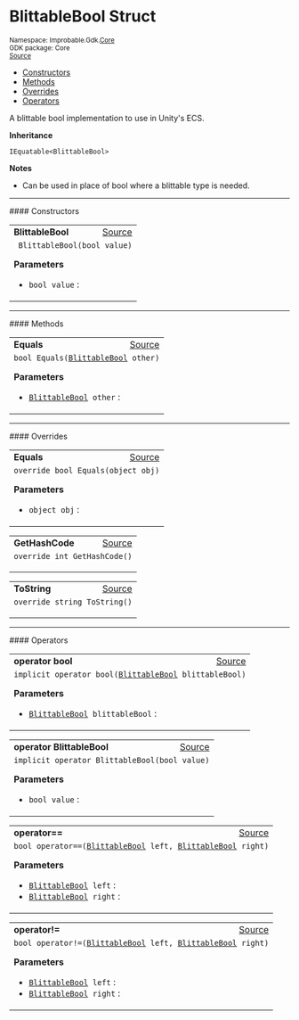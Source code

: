 
# BlittableBool Struct
<sup>
Namespace: Improbable.Gdk.<a href="{{urlRoot}}/api/core-index">Core</a><br/>
GDK package: Core<br/>
<a href="https://www.github.com/spatialos/gdk-for-unity/blob/f54d7cdc/workers/unity/Packages/com.improbable.gdk.core/Utility/BlittableBool.cs/#L11">Source</a>
<style>
a code {
                    padding: 0em 0.25em!important;
}
code {
                    background-color: #ffffff!important;
}
</style>
</sup>
<nav id="pageToc" class="page-toc"><ul><li><a href="#constructors">Constructors</a>
<li><a href="#methods">Methods</a>
<li><a href="#overrides">Overrides</a>
<li><a href="#operators">Operators</a>
</ul></nav>

</p>



<p>A blittable bool implementation to use in Unity's ECS. </p>



</p>

<b>Inheritance</b>

<code>IEquatable&lt;BlittableBool&gt;</code>


</p>

<b>Notes</b>

- Can be used in place of bool where a blittable type is needed. 









</p>
<hr style="width:100%; border-top-color:#d8d8d8" />
#### Constructors


</p>




<table width="100%">
    <tr>
        <td style="border-right:none"><b>BlittableBool</b></td>
        <td style="border-left:none; text-align:right"><a href="https://www.github.com/spatialos/gdk-for-unity/blob/f54d7cdc/workers/unity/Packages/com.improbable.gdk.core/Utility/BlittableBool.cs/#L15">Source</a></td>
    </tr>
    <tr>
        <td colspan="2">
<code> BlittableBool(bool value)</code></p>



</p>

<b>Parameters</b>

<ul>
<li><code>bool value</code> : </li>
</ul>





</td>
    </tr>
</table>




</p>
<hr style="width:100%; border-top-color:#d8d8d8" />
#### Methods


</p>




<table width="100%">
    <tr>
        <td style="border-right:none"><b>Equals</b></td>
        <td style="border-left:none; text-align:right"><a href="https://www.github.com/spatialos/gdk-for-unity/blob/f54d7cdc/workers/unity/Packages/com.improbable.gdk.core/Utility/BlittableBool.cs/#L30">Source</a></td>
    </tr>
    <tr>
        <td colspan="2">
<code>bool Equals(<a href="{{urlRoot}}/api/core/blittable-bool">BlittableBool</a> other)</code></p>



</p>

<b>Parameters</b>

<ul>
<li><code><a href="{{urlRoot}}/api/core/blittable-bool">BlittableBool</a> other</code> : </li>
</ul>





</td>
    </tr>
</table>




</p>
<hr style="width:100%; border-top-color:#d8d8d8" />
#### Overrides


</p>




<table width="100%">
    <tr>
        <td style="border-right:none"><b>Equals</b></td>
        <td style="border-left:none; text-align:right"><a href="https://www.github.com/spatialos/gdk-for-unity/blob/f54d7cdc/workers/unity/Packages/com.improbable.gdk.core/Utility/BlittableBool.cs/#L35">Source</a></td>
    </tr>
    <tr>
        <td colspan="2">
<code>override bool Equals(object obj)</code></p>



</p>

<b>Parameters</b>

<ul>
<li><code>object obj</code> : </li>
</ul>





</td>
    </tr>
</table>


<table width="100%">
    <tr>
        <td style="border-right:none"><b>GetHashCode</b></td>
        <td style="border-left:none; text-align:right"><a href="https://www.github.com/spatialos/gdk-for-unity/blob/f54d7cdc/workers/unity/Packages/com.improbable.gdk.core/Utility/BlittableBool.cs/#L45">Source</a></td>
    </tr>
    <tr>
        <td colspan="2">
<code>override int GetHashCode()</code></p>






</td>
    </tr>
</table>


<table width="100%">
    <tr>
        <td style="border-right:none"><b>ToString</b></td>
        <td style="border-left:none; text-align:right"><a href="https://www.github.com/spatialos/gdk-for-unity/blob/f54d7cdc/workers/unity/Packages/com.improbable.gdk.core/Utility/BlittableBool.cs/#L60">Source</a></td>
    </tr>
    <tr>
        <td colspan="2">
<code>override string ToString()</code></p>






</td>
    </tr>
</table>




</p>
<hr style="width:100%; border-top-color:#d8d8d8" />
#### Operators


</p>




<table width="100%">
    <tr>
        <td style="border-right:none"><b>operator bool</b></td>
        <td style="border-left:none; text-align:right"><a href="https://www.github.com/spatialos/gdk-for-unity/blob/f54d7cdc/workers/unity/Packages/com.improbable.gdk.core/Utility/BlittableBool.cs/#L20">Source</a></td>
    </tr>
    <tr>
        <td colspan="2">
<code>implicit operator bool(<a href="{{urlRoot}}/api/core/blittable-bool">BlittableBool</a> blittableBool)</code></p>



</p>

<b>Parameters</b>

<ul>
<li><code><a href="{{urlRoot}}/api/core/blittable-bool">BlittableBool</a> blittableBool</code> : </li>
</ul>





</td>
    </tr>
</table>


<table width="100%">
    <tr>
        <td style="border-right:none"><b>operator BlittableBool</b></td>
        <td style="border-left:none; text-align:right"><a href="https://www.github.com/spatialos/gdk-for-unity/blob/f54d7cdc/workers/unity/Packages/com.improbable.gdk.core/Utility/BlittableBool.cs/#L25">Source</a></td>
    </tr>
    <tr>
        <td colspan="2">
<code>implicit operator BlittableBool(bool value)</code></p>



</p>

<b>Parameters</b>

<ul>
<li><code>bool value</code> : </li>
</ul>





</td>
    </tr>
</table>


<table width="100%">
    <tr>
        <td style="border-right:none"><b>operator==</b></td>
        <td style="border-left:none; text-align:right"><a href="https://www.github.com/spatialos/gdk-for-unity/blob/f54d7cdc/workers/unity/Packages/com.improbable.gdk.core/Utility/BlittableBool.cs/#L50">Source</a></td>
    </tr>
    <tr>
        <td colspan="2">
<code>bool operator==(<a href="{{urlRoot}}/api/core/blittable-bool">BlittableBool</a> left, <a href="{{urlRoot}}/api/core/blittable-bool">BlittableBool</a> right)</code></p>



</p>

<b>Parameters</b>

<ul>
<li><code><a href="{{urlRoot}}/api/core/blittable-bool">BlittableBool</a> left</code> : </li>
<li><code><a href="{{urlRoot}}/api/core/blittable-bool">BlittableBool</a> right</code> : </li>
</ul>





</td>
    </tr>
</table>


<table width="100%">
    <tr>
        <td style="border-right:none"><b>operator!=</b></td>
        <td style="border-left:none; text-align:right"><a href="https://www.github.com/spatialos/gdk-for-unity/blob/f54d7cdc/workers/unity/Packages/com.improbable.gdk.core/Utility/BlittableBool.cs/#L55">Source</a></td>
    </tr>
    <tr>
        <td colspan="2">
<code>bool operator!=(<a href="{{urlRoot}}/api/core/blittable-bool">BlittableBool</a> left, <a href="{{urlRoot}}/api/core/blittable-bool">BlittableBool</a> right)</code></p>



</p>

<b>Parameters</b>

<ul>
<li><code><a href="{{urlRoot}}/api/core/blittable-bool">BlittableBool</a> left</code> : </li>
<li><code><a href="{{urlRoot}}/api/core/blittable-bool">BlittableBool</a> right</code> : </li>
</ul>





</td>
    </tr>
</table>



